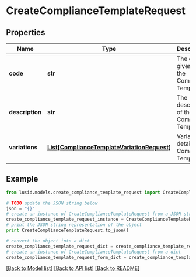 # CreateComplianceTemplateRequest


## Properties
Name | Type | Description | Notes
------------ | ------------- | ------------- | -------------
**code** | **str** | The code given for the Compliance Template | 
**description** | **str** | The description of the Compliance Template | 
**variations** | [**List[ComplianceTemplateVariationRequest]**](ComplianceTemplateVariationRequest.md) | Variation details of a Compliance Template | 

## Example

```python
from lusid.models.create_compliance_template_request import CreateComplianceTemplateRequest

# TODO update the JSON string below
json = "{}"
# create an instance of CreateComplianceTemplateRequest from a JSON string
create_compliance_template_request_instance = CreateComplianceTemplateRequest.from_json(json)
# print the JSON string representation of the object
print CreateComplianceTemplateRequest.to_json()

# convert the object into a dict
create_compliance_template_request_dict = create_compliance_template_request_instance.to_dict()
# create an instance of CreateComplianceTemplateRequest from a dict
create_compliance_template_request_form_dict = create_compliance_template_request.from_dict(create_compliance_template_request_dict)
```
[[Back to Model list]](../README.md#documentation-for-models) [[Back to API list]](../README.md#documentation-for-api-endpoints) [[Back to README]](../README.md)


